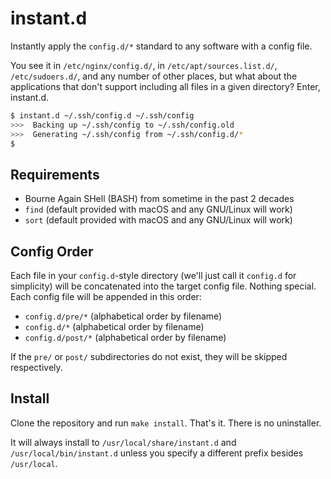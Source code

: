 # instant.d

Instantly apply the `config.d/*` standard to any software with a config file.

You see it in `/etc/nginx/config.d/`, in `/etc/apt/sources.list.d/`, `/etc/sudoers.d/`, and any number of other places, but what about the applications that don't support including all files in a given directory? Enter, instant.d.

```bash
$ instant.d ~/.ssh/config.d ~/.ssh/config
>>>  Backing up ~/.ssh/config to ~/.ssh/config.old
>>>  Generating ~/.ssh/config from ~/.ssh/config.d/*
$
```

## Requirements

- Bourne Again SHell (BASH) from sometime in the past 2 decades
- `find` (default provided with macOS and any GNU/Linux will work)
- `sort` (default provided with macOS and any GNU/Linux will work)

## Config Order

Each file in your `config.d`-style directory (we'll just call it `config.d` for simplicity) will be concatenated into the target config file. Nothing special. Each config file will be appended in this order:

- `config.d/pre/*` (alphabetical order by filename)
- `config.d/*` (alphabetical order by filename)
- `config.d/post/*` (alphabetical order by filename)

If the `pre/` or `post/` subdirectories do not exist, they will be skipped respectively.

## Install

Clone the repository and run `make install`. That's it. There is no uninstaller.

It will always install to `/usr/local/share/instant.d` and `/usr/local/bin/instant.d` unless you specify a different prefix besides `/usr/local`.
